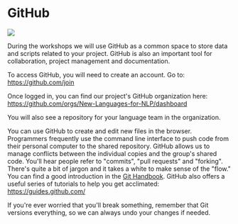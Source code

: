 GitHub
=======================

![](https://octodex.github.com/images/Professortocat_v2.png)


During the workshops we will use GitHub as a common space to store data and scripts related to your project. GitHub is also an important tool for collaboration, project management and documentation.    

To access GitHub, you will need to create an account. Go to: https://github.com/join  

Once logged in, you can find our project's GitHub organization here: https://github.com/orgs/New-Languages-for-NLP/dashboard

You will also see a repository for your language team in the organization. 

You can use GitHub to create and edit new files in the browser.  Programmers frequently use the command line interface to push code from their personal computer to the shared repository.  GitHub allows us to manage conflicts between the individual copies and the group's shared code. You'll hear people refer to "commits", "pull requests" and "forking".  There's quite a bit of jargon and it takes a white to make sense of the "flow." You can find a good introduction in the [Git Handbook](https://guides.github.com/introduction/git-handbook/).   GitHub also offers a useful series of tutorials to help you get acclimated: https://guides.github.com/

If you're ever worried that you'll break something, remember that Git versions everything, so we can always undo your changes if needed.
